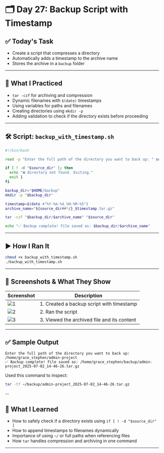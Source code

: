 # 🗂️ Day 27: Backup Script with Timestamp

## ✅ Today's Task
- Create a script that compresses a directory
- Automatically adds a timestamp to the archive name
- Stores the archive in a `backup` folder

---

## 🧠 What I Practiced
- `tar -czf` for archiving and compression
- Dynamic filenames with `$(date)` timestamps
- Using variables for paths and filenames
- Creating directories using `mkdir -p`
- Adding validation to check if the directory exists before proceeding

---

## 🛠️ Script: `backup_with_timestamp.sh`

```bash
#!/bin/bash

read -p "Enter the full path of the directory you want to back up: " source_dir

if [ ! -d "$source_dir" ]; then
  echo "❌ Directory not found. Exiting."
  exit 1
fi

backup_dir="$HOME/backup"
mkdir -p "$backup_dir"

timestamp=$(date +"%Y-%m-%d_%H-%M-%S")
archive_name="${source_dir##*/}_$timestamp.tar.gz"

tar -czf "$backup_dir/$archive_name" "$source_dir"

echo "✅ Backup complete! File saved as: $backup_dir/$archive_name"
```

---

## ▶️ How I Ran It
```bash
chmod +x backup_with_timestamp.sh
./backup_with_timestamp.sh
```

---

## 📸 Screenshots & What They Show

| Screenshot | Description |
|-----------|-------------|
| ![1](../images/day27/1.png) | 1. Created a backup script with timestamp |
| ![2](../images/day27/2.png) | 2. Ran the script |
| ![3](../images/day27/3.png) | 3. Viewed the archived file and its content |

---

## ✅ Sample Output
```
Enter the full path of the directory you want to back up: /home/grace_stephen/admin-project
✅ Backup complete! File saved as: /home/grace_stephen/backup/admin-project_2025-07-02_14-46-26.tar.gz
```

Used this command to inspect:
```bash
tar -tf ~/backup/admin-project_2025-07-02_14-46-26.tar.gz
```

--

## 📘 What I Learned
- How to safely check if a directory exists using `if [ ! -d "$source_dir" ]`
- How to append timestamps to filenames dynamically
- Importance of using `~/` or full paths when referencing files
- How `tar` handles compression and archiving in one command

---

